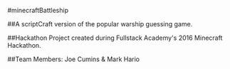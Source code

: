 #minecraftBattleship   

##A scriptCraft version of the popular warship guessing game. 

##Hackathon Project created during Fullstack Academy's 2016 Minecraft Hackathon. 

##Team Members: Joe Cumins & Mark Hario
 
